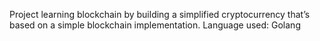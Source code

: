 Project learning blockchain by building a simplified cryptocurrency that’s based on a simple blockchain implementation.
Language used: Golang